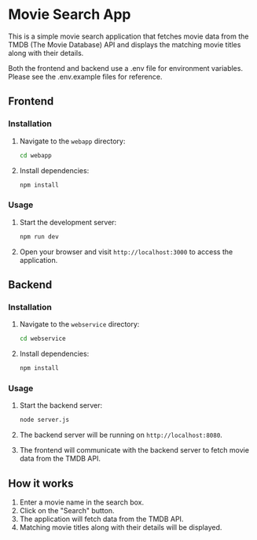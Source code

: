 # Movie Search App

This is a simple movie search application that fetches movie data from the TMDB (The Movie Database) API and displays the matching movie titles along with their details.

Both the frontend and backend use a .env file for environment variables. Please see the .env.example files for reference.

## Frontend

### Installation
1. Navigate to the `webapp` directory:
    ```bash
    cd webapp
    ```

2. Install dependencies:
    ```bash
    npm install
    ```

### Usage
1. Start the development server:
    ```bash
    npm run dev
    ```

2. Open your browser and visit `http://localhost:3000` to access the application.

## Backend

### Installation
1. Navigate to the `webservice` directory:
    ```bash
    cd webservice
    ```

2. Install dependencies:
    ```bash
    npm install
    ```

### Usage
1. Start the backend server:
    ```bash
    node server.js
    ```

2. The backend server will be running on `http://localhost:8080`.

3. The frontend will communicate with the backend server to fetch movie data from the TMDB API.

## How it works
1. Enter a movie name in the search box.
2. Click on the "Search" button.
3. The application will fetch data from the TMDB API.
4. Matching movie titles along with their details will be displayed.

